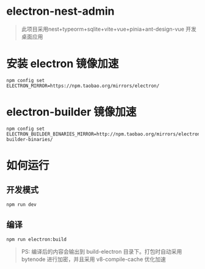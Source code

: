 <!--
 * @Author: 最爱白菜吖 <1355081829@qq.com>
 * @Date: 2023-02-02 00:07:36
 * @LastEditTime: 2023-02-09 20:35:36
 * @LastEditors: 最爱白菜吖
 * @FilePath: \electron-nest-admin\README.md
 * @QQ: 大前端QQ交流群: 473246571
 * @公众账号: 乐编码
 * 惑而不从师，其为惑也，终不解矣
 * Copyright (c) 2023 by 武汉跃码教育, All Rights Reserved.
-->

# electron-nest-admin
> 此项目采用nest+typeorm+sqlite+vite+vue+pinia+ant-design-vue 开发桌面应用
 
# 安装 electron 镜像加速

```shell
npm config set ELECTRON_MIRROR=https://npm.taobao.org/mirrors/electron/

```

# electron-builder 镜像加速

```shell
npm config set ELECTRON_BUILDER_BINARIES_MIRROR=http://npm.taobao.org/mirrors/electron-builder-binaries/
```

# 如何运行

## 开发模式

```shell
npm run dev
```

## 编译

```shell
npm run electron:build
```

> PS: 编译后的内容会输出到 build-electron 目录下。打包时自动采用 bytenode 进行加密，并且采用 v8-compile-cache 优化加速
